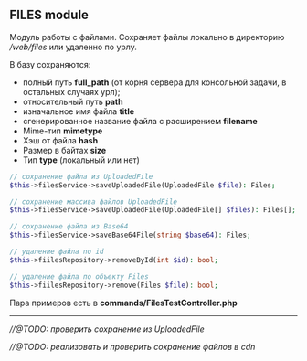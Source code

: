 ## FILES module

Модуль работы с файлами. Сохраняет файлы локально в директорию */web/files* или удаленно по урлу.

В базу сохраняются:
 - полный путь **full_path** (от корня сервера для консольной задачи, в остальных случаях урл);
 - относительный путь **path**
 - изначальное имя файла **title**
 - сгенерированное название файла с расширением **filename**
 - Mime-тип **mimetype**
 - Хэш от файла **hash**
 - Размер в байтах **size**
 - Тип **type** (локальный или нет)
 
```php
// сохранение файла из UploadedFile
$this->filesService->saveUploadedFile(UploadedFile $file): Files;

// сохранение массива файлов UploadedFile
$this->filesService->saveUploadedFile(UploadedFile[] $files): Files[];

// сохранение файла из Base64
$this->filesService->saveBase64File(string $base64): Files;

// удаление файла по id
$this->fiilesRepository->removeById(int $id): bool;

// удаление файла по объекту Files
$this->fiilesRepository->remove(Files $file): bool;
```

Пара примеров есть в **commands/FilesTestController.php** 

-------------------------------------------------------------

*//@TODO: проверить сохранение из UploadedFile*

*//@TODO: реализовать и проверить сохранение файлов в cdn*
